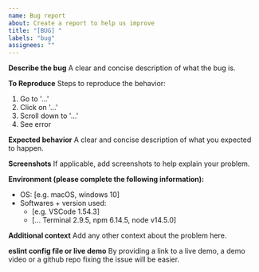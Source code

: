 ```yaml
---
name: Bug report
about: Create a report to help us improve
title: "[BUG] "
labels: "bug"
assignees: ""
---
```


**Describe the bug**
A clear and concise description of what the bug is.

**To Reproduce**
Steps to reproduce the behavior:

1. Go to '…'
2. Click on '…'
3. Scroll down to '…'
4. See error

**Expected behavior**
A clear and concise description of what you expected to happen.

**Screenshots**
If applicable, add screenshots to help explain your problem.

**Environment (please complete the following information):**

- OS: [e.g. macOS, windows 10]
- Softwares + version used:
  - [e.g. VSCode 1.54.3]
  - [… Terminal 2.9.5, npm 6.14.5, node v14.5.0]

**Additional context**
Add any other context about the problem here.

**eslint config file or live demo**
By providing a link to a live demo, a demo video or a github repo fixing the issue will be easier.
